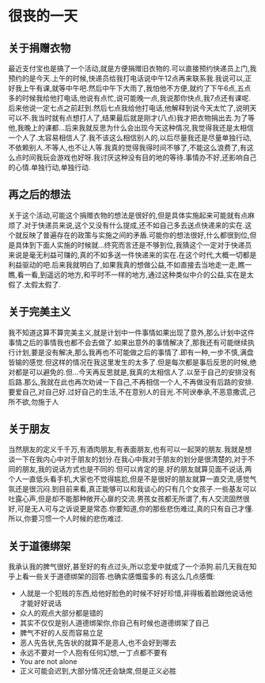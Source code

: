 # 很丧的一天

## 关于捐赠衣物

最近支付宝也是搞了一个活动,就是方便捐赠旧衣物的.可以直接预约快递员上门,我预约的是今天.上午的时候,快递员给我打电话说中午12点再来联系我.我说可以,正好我上午有课,就等中午吧.然后中午下大雨了,我怕他不方便,就约了下午6点,五点多的时候我给他打电话,他说有点忙,说可能晚一点,我说那你快点,我7点还有课呢.后来他说一定七点之前赶到.然后七点我给他打电话,他解释到说今天太忙了,说明天可以不.我当时就有点想打人了,结果最后就是刚才(八点)我才把衣物捐出去.为了等他,我晚上的课都...后来我就反思为什么会出现今天这种情况,我觉得我还是太相信一个人了.太容易相信人了.我不该这么相信别人的,以后尽量我还是尽量单独行动,不依赖别人.不等人,也不让人等.我真的觉得我得时间不够了,不能这么浪费了,有这么点时间我玩会游戏也好呀.我讨厌这种没有目的地的等待.事情办不好,还影响自己的心情.单独行动,单独行动.

## 再之后的想法

关于这个活动,可能这个捐赠衣物的想法是很好的,但是具体实施起来可能就有点麻烦了.对于快递员来说,这个又没有什么提成,还不如自己多去送点快递来的实在.这个就反映了普遍存在的政策与实施之间的矛盾.可能你的想法很好,什么都很到位,但是具体到下面人实施的时候就...终究而言还是不够到位,我猜这个一定对于快递员来说是毫无利益可赚的,真的不如多送一件快递来的实在.在这个时代,大概一切都是利益驱动的吧.后来我就明白了,如果我真的想做公益,不如直接去当地走一走,瞧一瞧,看一看,到遥远的地方,和平时不一样的地方,通过这种类似中介的公益,实在是太假了.太假太假了.

## 关于完美主义

我不知道这算不算完美主义,就是计划中一件事情如果出现了意外,那么计划中这件事情之后的事情我也都不会去做了.如果出意外的事情解决了,那我还有可能继续执行计划,要是没有解决,那么我再也不可能做之后的事情了.即有一种,一步不慎,满盘皆输的感觉.但这样的情况在我这里发生的太多了.但是每次都是事后反思的时候,绝对都是可以避免的.但...今天再反思就是,我真的太相信人了.以至于自己的安排没有后路.那么,我就在此也再次劝诫一下自己,不再相信一个人,不再做没有后路的安排.要爱自己,对自己好.过好自己的生活,不在意别人的目光.不阿谀奉承,不恶意撒谎,己所不欲,勿施于人

## 关于朋友

当然朋友的定义千千万,有酒肉朋友,有表面朋友,也有可以一起哭的朋友.我就是想谈一下在我内心中对于朋友的划分.在我心中我对于朋友的划分是很清楚的,对于不同的朋友,我的说话方式也是不同的.但可以肯定的是.好的朋友就算见面不说话,两个人一直低头看手机,大家也不觉得尴尬,但是不是很好的朋友就算一直交流,感觉气氛还是很沉闷.到目前来看,真正能够可以和我谈心的只有几个女孩子.一些基友可以吐露心声,但是却不能那种敞开心扉的交流.男孩女孩都无所谓了,有人交流固然很好,可是无人可与之诉说更是常态.你要知道,你的那些悲伤难过,真的只有自己才懂.所以,你要习惯一个人时候的悲伤难过.

## 关于道德绑架

我承认我的脾气很好,甚至好的有点过头,所以恋爱中就成了一个添狗.前几天我在知乎上看一些关于道德绑架的回答.也确实感慨蛮多的.有这么几点感慨:

- 人就是一个犯贱的东西,给他好脸色的时候不好好珍惜,非得板着脸跟他说话他才能好好说话
- 众人的观点大部分都是错的
- 其实不仅仅是别人道德绑架你,你自己有时候也道德绑架了自己
- 脾气不好的人反而容易立足
- 恶人先告状,先告状的就算不是恶人,也不会好到哪去
- 永远不要对一个人抱有任何幻想,一丁点都不要有
- You are not alone
- 正义可能会迟到,大部分情况还会缺席,但是正义必胜
